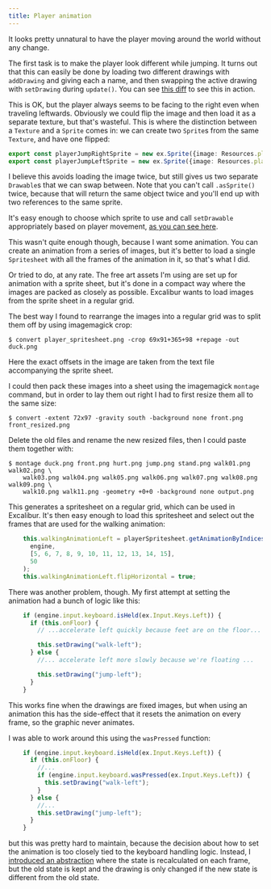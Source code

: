 ```yaml
---
title: Player animation
---
```


It looks pretty unnatural to have the player moving around the world without
any change.

The first task is to make the player look different while jumping. It turns
out that this can easily be done by loading two different drawings with
`addDrawing` and giving each a name, and then swapping the active
drawing with `setDrawing` during `update()`. You can see
[this diff](https://github.com/timmartin/generic-platformer/commit/9ba405526c9dfddf6af22615c7f6295a86afbdcf)
to see this in action.

This is OK, but the player always seems to be facing to the right even when
traveling leftwards. Obviously we could flip the image and then load it as a
separate texture, but that's wasteful. This is where the distinction between a
`Texture` and a `Sprite` comes in: we can create two `Sprite`s from the same
`Texture`, and have one flipped:

```typescript
export const playerJumpRightSprite = new ex.Sprite({image: Resources.playerJump});
export const playerJumpLeftSprite = new ex.Sprite({image: Resources.playerJump, flipHorizontal: true});
```

I believe this avoids loading the image twice, but still gives us two separate
`Drawable`s that we can swap between. Note that you can't call `.asSprite()` twice, because
that will return the same object twice and you'll end up with two references
to the same sprite.

It's easy enough to choose which sprite to use and call `setDrawable` appropriately
based on player movement,
[as you can see here](https://github.com/timmartin/generic-platformer/commit/2547c3b54b4b38747acff216c26623e6e327bca8).

This wasn't quite enough though, because I want some animation. You can create an
animation from a series of images, but it's better to load a single `Spritesheet`
with all the frames of the animation in it, so that's what I did.

Or tried to do, at any rate. The free art assets I'm using are set up for animation
with a sprite sheet, but it's done in a compact way where the images are packed as
closely as possible. Excalibur wants to load images from the sprite sheet in a
regular grid.

The best way I found to rearrange the images into a regular grid was to split them off by
using imagemagick crop:

```
$ convert player_spritesheet.png -crop 69x91+365+98 +repage -out duck.png
```

Here the exact offsets in the image are taken from the text file accompanying the
sprite sheet.

I could then pack these images into a sheet using the imagemagick `montage` command,
but in order to lay them out right I had to first resize them all to the same size:

```
$ convert -extent 72x97 -gravity south -background none front.png front_resized.png
```

Delete the old files and rename the new resized files, then I could paste them
together with:

```
$ montage duck.png front.png hurt.png jump.png stand.png walk01.png walk02.png \
    walk03.png walk04.png walk05.png walk06.png walk07.png walk08.png walk09.png \
    walk10.png walk11.png -geometry +0+0 -background none output.png
```

This generates a spritesheet on a regular grid, which can be used in Excalibur.
It's then easy enough to load this spritesheet and select out the frames that are
used for the walking animation:

```typescript
    this.walkingAnimationLeft = playerSpritesheet.getAnimationByIndices(
      engine,
      [5, 6, 7, 8, 9, 10, 11, 12, 13, 14, 15],
      50
    );
    this.walkingAnimationLeft.flipHorizontal = true;
```

There was another problem, though. My first attempt at setting the animation had a bunch
of logic like this:

```typescript
    if (engine.input.keyboard.isHeld(ex.Input.Keys.Left)) {
      if (this.onFloor) {
        // ...accelerate left quickly because feet are on the floor...

        this.setDrawing("walk-left");
      } else {
        //... accelerate left more slowly because we're floating ...

        this.setDrawing("jump-left");
      }
    }
```

This works fine when the drawings are fixed images, but when using an animation this
has the side-effect that it resets the animation on every frame, so the graphic never
animates.

I was able to work around this using the `wasPressed` function:

```typescript
    if (engine.input.keyboard.isHeld(ex.Input.Keys.Left)) {
      if (this.onFloor) {
        //...
        if (engine.input.keyboard.wasPressed(ex.Input.Keys.Left)) {
          this.setDrawing("walk-left");
        }
      } else {
        //...
        this.setDrawing("jump-left");
      }
    }
```

but this was pretty hard to maintain, because the decision about how to set the
animation is too closely tied to the keyboard handling logic. Instead, I
[introduced an abstraction](https://github.com/timmartin/generic-platformer/commit/0020c01759d41fa086383ada22fd20969717067e)
where the state is recalculated on each frame, but the old state is kept
and the drawing is only changed if the new state is different from the old state.
